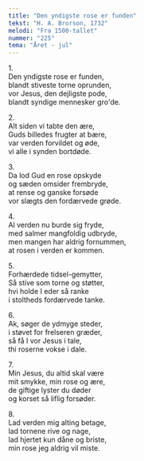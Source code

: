 ```yaml
---
title: "Den yndigste rose er funden"
tekst: "H. A. Brorson, 1732"
melodi: "Fra 1500-tallet"
nummer: "225"
tema: "Året - jul"
---
```

1.<br>
Den yndigste rose er funden,<br>
blandt stiveste torne oprunden,<br>
vor Jesus, den dejligste pode,<br>
blandt syndige mennesker gro'de.<br>

2.<br>
Alt siden vi tabte den ære,<br>
Guds billedes frugter at bære,<br>
var verden forvildet og øde,<br>
vi alle i synden bortdøde.<br>

3.<br>
Da lod Gud en rose opskyde<br>
og sæden omsider frembryde,<br>
at rense og ganske forsøde<br>
vor slægts den fordærvede grøde.<br>

4.<br>
Al verden nu burde sig fryde,<br>
med salmer mangfoldig udbryde,<br>
men mangen har aldrig fornummen,<br>
at rosen i verden er kommen.<br>

5.<br>
Forhærdede tidsel-gemytter,<br>
Så stive som torne og støtter,<br>
hvi holde I eder så ranke<br>
i stoltheds fordærvede tanke.<br>

6.<br>
Ak, søger de ydmyge steder,<br>
i støvet for frelseren græder,<br>
så få I vor Jesus i tale,<br>
thi roserne vokse i dale.<br>

7.<br>
Min Jesus, du altid skal være<br>
mit smykke, min rose og ære,<br>
de giftige lyster du døder<br>
og korset så liflig forsøder.<br>

8.<br>
Lad verden mig alting betage,<br>
lad tornene rive og nage,<br>
lad hjertet kun dåne og briste,<br>
min rose jeg aldrig vil miste.<br>
